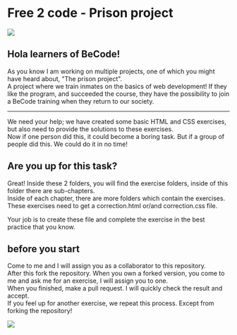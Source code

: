 # Free 2 code - Prison project

![](https://media.giphy.com/media/w6VY9ka8YDk9ac0Y3T/giphy.gif)

## Hola learners of BeCode!   

As you know I am working on multiple projects, one of which you might have heard about, "The prison project".     
A project where we train inmates on the basics of web development! If they like the program, and succeeded the course, they have the possibility to join a BeCode training when they return to our society.  

---

We need your help; we have created some basic HTML and CSS exercises, but also need to provide the solutions to these exercises.   
Now if one person did this, it could become a boring task. But if a group of people did this. We could do it in no time!   

## Are you up for this task? 

Great! Inside these 2 folders, you will find the exercise folders, inside of this folder there are sub-chapters.   
Inside of each chapter, there are more folders which contain the exercises. These exercises need to get a correction.html or/and correction.css file.   

Your job is to create these file and complete the exercise in the best practice that you know.   

## before you start

Come to me and I will assign you as a collaborator to this repository.   
After this fork the repository. When you own a forked version, you come to me and ask me for an exercise, I will assign you to one.    
When you finished, make a pull request. I will quickly check the result and accept.   
If you feel up for another exercise, we repeat this process. Except from forking the repository! 

![](https://media.giphy.com/media/26gsjCZpPolPr3sBy/giphy.gif)
